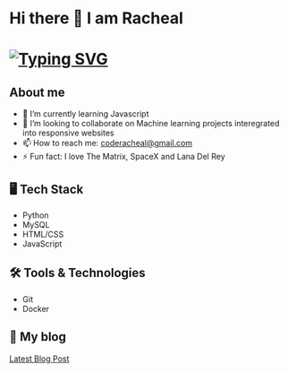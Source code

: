   # Hi there 👋 I am Racheal

# [![Typing SVG](https://readme-typing-svg.herokuapp.com?size=35&duration=6000&color=975BF7&center=true&vCenter=true&width=1000&lines=Welcome+to+my+profile!%F0%9F%A4%97;I'm+Tuyishimire+Eric+%F0%9F%91%8B;Nice+to+meet+you!%F0%9F%98%84)](https://git.io/typing-svg)

## About me

- 🌱 I’m currently learning Javascript
- 👯 I’m looking to collaborate on Machine learning projects interegrated into responsive websites
- 📫 How to reach me: coderacheal@gmail.com
- ⚡ Fun fact: I love The Matrix, SpaceX and Lana Del Rey

## 🖥️ Tech Stack
- Python
- MySQL
- HTML/CSS
- JavaScript

## 🛠️ Tools & Technologies
- Git
- Docker

## 📰 My blog
[Latest Blog Post](https://rb.gy/1ssy6b)

